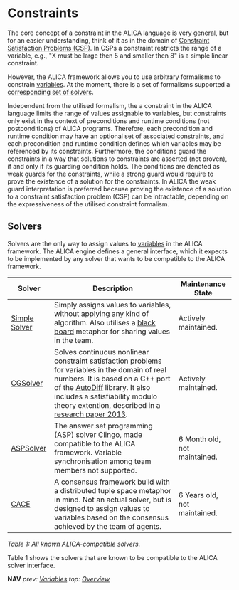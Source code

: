 # Constraints

The core concept of a constraint in the ALICA language is very general, but for an easier understanding, think of it as in the domain of [Constraint Satisfaction Problems (CSP)](https://en.wikipedia.org/wiki/Constraint_satisfaction_problem). In CSPs a constraint restricts the range of a variable, e.g., "X must be large then 5 and smaller then 8" is a simple linear constraint. 

However, the ALICA framework allows you to use arbitrary formalisms to constrain [variables](./variables.md). At the moment, there is a set of formalisms supported a [corresponding set of solvers](./solvers.md). 

Independent from the utilised formalism, the a constraint in the ALICA language limits the range of values assignable to variables, but constraints
only exist in the context of preconditions and runtime conditions (not postconditions) of ALICA programs. Therefore, each precondition and runtime condition may have an optional set of associated constraints, and each precondition and runtime condition defines which variables may be referenced by its constraints. Furthermore, the conditions guard the constraints in a way that solutions to constraints are asserted (not proven), if and
only if its guarding condition holds. The conditions are denoted as weak guards for the constraints, while a strong guard would require to prove the existence of a solution for the constraints. In ALICA the weak guard interpretation is preferred because proving the existence of a solution to a constraint satisfaction problem (CSP) can be intractable, depending on the expressiveness of the utilised constraint formalism.

## Solvers

Solvers are the only way to assign values to [variables](./variables.md) in the ALICA framework. The ALICA engine defines a general interface, which it expects to be implemented by any solver that wants to be compatible to the ALICA framework.

| Solver                                                       | Description                                                  | Maintenance State            |
| ------------------------------------------------------------ | ------------------------------------------------------------ | ---------------------------- |
| [Simple Solver](https://github.com/rapyuta-robotics/alica/tree/rr-devel/alica_simple_solver) | Simply assigns values to variables, without applying any kind of algorithm. Also utilises a [black board](https://github.com/rapyuta-robotics/alica/tree/rr-devel/alica_engine/include/engine/blackboard) metaphor for sharing values in the team. | Actively maintained.         |
| [CGSolver](https://github.com/rapyuta-robotics/alica-supplementary/tree/rr-devel/constraintsolver) | Solves continuous nonlinear constraint satisfaction problems for variables in the domain of real numbers. It is based on a C++ port of the [AutoDiff](https://github.com/alexshtf/autodiff) library. It also includes a satisfiability modulo theory extention, described in a [research paper 2013](https://ieeexplore.ieee.org/document/6697046). | Actively maintained.         |
| [ASPSolver](https://github.com/dasys-lab/aspsuite/tree/srg_dev) | The answer set programming (ASP) solver [Clingo](https://github.com/potassco/clingo), made compatible to the ALICA framework. Variable synchronisation among team members not supported. | 6 Month old, not maintained. |
| [CACE](https://github.com/dasys-lab/cace)                    | A consensus framework build with a distributed tuple space metaphor in mind. Not an actual solver, but is designed to assign values to variables based on the consensus achieved by the team of agents. | 6 Years old, not maintained. |

*Table 1: All known ALICA-compatible solvers.*

Table 1 shows the solvers that are known to be compatible to the ALICA solver interface. 

**NAV** *prev: [Variables](variables.md) top: [Overview](../README.md)*